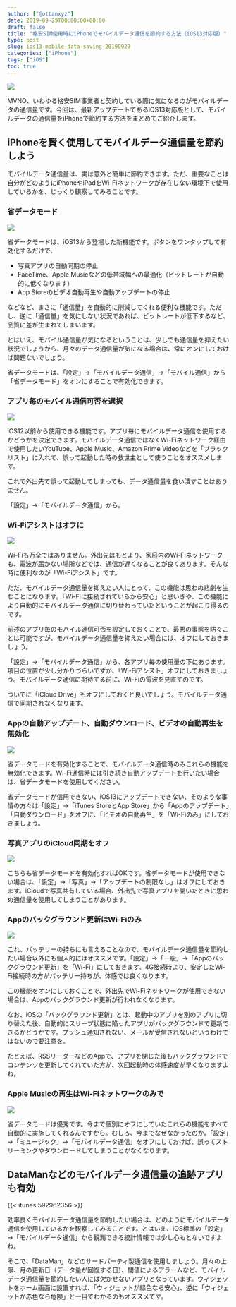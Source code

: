 ```yaml
---
author: ["@ottanxyz"]
date: 2019-09-29T00:00:00+00:00
draft: false
title: "格安SIM使用時にiPhoneでモバイルデータ通信を節約する方法（iOS13対応版）"
type: post
slug: ios13-mobile-data-saving-20190929
categories: ["iPhone"]
tags: ["iOS"]
toc: true
---
```


![](190923-8b66b03fb98bb2f6.jpg)

MVNO、いわゆる格安SIM事業者と契約している際に気になるのがモバイルデータの通信量です。今回は、最新アップデートであるiOS13対応版として、モバイルデータの通信量をiPhoneで節約する方法をまとめてご紹介します。

## iPhoneを賢く使用してモバイルデータ通信量を節約しよう

モバイルデータ通信量は、実は意外と簡単に節約できます。ただ、重要なことは自分がどのようにiPhoneやiPadをWi-Fiネットワークが存在しない環境下で使用しているかを、じっくり観察してみることです。

### 省データモード

![](190923-8ec6ebbd39025274.png)

省データモードは、iOS13から登場した新機能です。ボタンをワンタップして有効化するだけで、

- 写真アプリの自動同期の停止
- FaceTime、Apple Musicなどの低帯域幅への最適化（ビットレートが自動的に低くなります）
- App Storeのビデオ自動再生や自動アップデートの停止

などなど、まさに「通信量」を自動的に削減してくれる便利な機能です。ただし、逆に「通信量」を気にしない状況であれば、ビットレートが低下するなど、品質に差が生まれてしまいます。

とはいえ、モバイル通信量が気になるということは、少しでも通信量を抑えたい状況でしょうから、月々のデータ通信量が気になる場合は、常にオンにしておけば問題ないでしょう。

省データモードは、「設定」→「モバイルデータ通信」→「モバイル通信」から「省データモード」をオンにすることで有効化できます。

### アプリ毎のモバイル通信可否を選択

![](190923-67f72be2f7b640ea.png)

iOS12以前から使用できる機能です。アプリ毎にモバイルデータ通信を使用するかどうかを決定できます。モバイルデータ通信ではなくWi-Fiネットワーク経由で使用したいYouTube、Apple Music、Amazon Prime Videoなどを「ブラックリスト」に入れて、誤って起動した時の救世主として使うことをオススメします。

これで外出先で誤って起動してしまっても、データ通信量を食い潰すことはありません。

「設定」→「モバイルデータ通信」から。

### Wi-Fiアシストはオフに

![](190923-921af80bf7f27746.png)

Wi-Fiも万全ではありません。外出先はもとより、家庭内のWi-Fiネットワークも、電波が届かない場所などでは、通信が遅くなることが良くあります。そんな時に便利なのが「Wi-Fiアシスト」です。

ただ、モバイルデータ通信量を抑えたい人にとって、この機能は思わぬ悲劇を生むことになります。「Wi-Fiに接続されているから安心」と思いきや、この機能により自動的にモバイルデータ通信に切り替わっていたということが起こり得るのです。

前述のアプリ毎のモバイル通信可否を設定しておくことで、最悪の事態を防ぐことは可能ですが、モバイルデータ通信量を抑えたい場合には、オフにしておきましょう。

「設定」→「モバイルデータ通信」から、各アプリ毎の使用量の下にあります。項目の位置が少し分かりづらいですが、「Wi-Fiアシスト」オフにしておきましょう。モバイルデータ通信に期待する前に、Wi-Fiの電波を見直すのです。

ついでに「iCloud Drive」もオフにしておくと良いでしょう。モバイルデータ通信で同期されなくなります。

### Appの自動アップデート、自動ダウンロード、ビデオの自動再生を無効化

![](190923-c215c53dbaf0745c.png)

省データモードを有効化することで、モバイルデータ通信時のみこれらの機能を無効化できます。Wi-Fi通信時には引き続き自動アップデートを行いたい場合は、省データモードを使用してください。

省データモードが信用できない、iOS13にアップデートできない、そのような事情の方々は「設定」→「iTunes StoreとApp Store」から「Appのアップデート」「自動ダウンロード」をオフに、「ビデオの自動再生」を「Wi-Fiのみ」にしておきましょう。

### 写真アプリのiCloud同期をオフ

![](190923-378ccebff9ea4137.png)

こちらも省データモードを有効化すればOKです。省データモードが使用できない場合は、「設定」→「写真」→「アップデートの制限なし」はオフにしておきます。iCloudで写真共有している場合、外出先で写真アプリを開いたときに思わぬ通信量を使用してしまうことがあります。

### Appのバックグラウンド更新はWi-Fiのみ

![](190923-f7cac121632354bb.png)

これ、バッテリーの持ちにも言えることなので、モバイルデータ通信量を節約したい場合以外にも個人的にはオススメです。「設定」→「一般」→「Appのバックグラウンド更新」を「Wi-Fi」にしておきます。4G接続時より、安定したWi-Fi接続時の方がバッテリー持ちが、体感では良くなります。

この機能をオンにしておくことで、外出先でWi-Fiネットワークが使用できない場合は、Appのバックグラウンド更新が行われなくなります。

なお、iOSの「バックグラウンド更新」とは、起動中のアプリを別のアプリに切り替えた後、自動的にスリープ状態に陥ったアプリがバックグラウンドで更新できるかどうかです。プッシュ通知されない、メールが受信されないというわけではないので要注意を。

たとえば、RSSリーダーなどのAppで、アプリを閉じた後もバックグラウンドでコンテンツを更新してくれていた方が、次回起動時の体感速度が早くなりますよね。

### Apple Musicの再生はWi-Fiネットワークのみで

![](190923-4414f0f251f9a184.png)

省データモードは優秀です。今まで個別にオフにしていたこれらの機能をすべて自動的に実施してくれるんですから。むしろ、今までなぜなかったのか。「設定」→「ミュージック」→「モバイルデータ通信」をオフにしておけば、誤ってストリーミングやダウンロードしてしまうことがなくなります。

## DataManなどのモバイルデータ通信量の追跡アプリも有効

{{< itunes 592962356 >}}

効率良くモバイルデータ通信量を節約したい場合は、どのようにモバイルデータ通信を使用しているかを観察してみることです。とはいえ、iOS標準の「設定」→「モバイルデータ通信」から観測できる統計情報では少し心もとないですよね。

そこで、「DataMan」などのサードパーティ製通信を使用しましょう。月々の上限、月の更新日（データ量が回復する日）、閾値によるアラームなど、モバイルデータ通信量を節約したい人には欠かせないアプリとなっています。ウィジェットをホーム画面に設置すれば、「ウィジェットが緑色なら安心」、逆に「ウィジェットが赤色なら危険」と一目でわかるのもオススメです。
